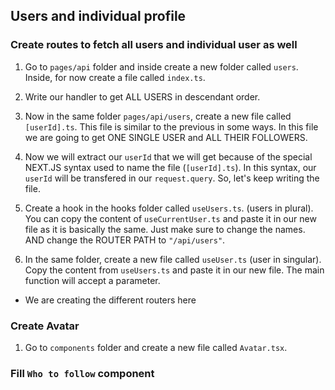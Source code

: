 ## Users and individual profile

### Create routes to fetch all users and individual user as well

1. Go to `pages/api` folder and inside create a new folder called `users`. Inside, for now create a file called `index.ts`.

2. Write our handler to get ALL USERS in descendant order.

3. Now in the same folder `pages/api/users`, create a new file called `[userId].ts`. This file is similar to the previous in some ways. In this file we are going to get ONE SINGLE USER and ALL THEIR FOLLOWERS.

4. Now we will extract our `userId` that we will get because of the special NEXT.JS syntax used to name the file (`[userId].ts`). In this syntax, our `userId` will be transfered in our `request.query`. So, let's keep writing the file.

5. Create a hook in the hooks folder called `useUsers.ts`. (users in plural). You can copy the content of `useCurrentUser.ts` and paste it in our new file as it is basically the same. Just make sure to change the names. AND change the ROUTER PATH to `"/api/users"`.

6. In the same folder, create a new file called `useUser.ts` (user in singular). Copy the content from `useUsers.ts` and paste it in our new file. The main function will accept a parameter.

-   We are creating the different routers here

### Create Avatar

1. Go to `components` folder and create a new file called `Avatar.tsx`.

### Fill `Who to follow` component
